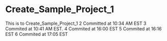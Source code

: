 # Create_Sample_Project_1
This is to Create_Sample_Project_1
2 Committed at 10:34 AM EST
3 Commited at 10:41 AM EST.
4 Commited at 16:00 EST
5 Commited at 16:16 EST
6 Commited at 17:05 EST
